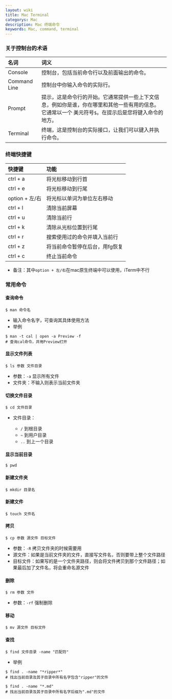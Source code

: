 ```yaml
---
layout: wiki
title: Mac Terminal
categorys: Mac
description: Mac 终端命令
keywords: Mac, command, terminal
---
```


### 关于控制台的术语

| 名词 | 词义 |
| :--- | :--- |
| Console | 控制台，包括当前命令行以及前面输出的命令。 |
| Command Line | 控制台中你输入命令的实际行。 |  
| Prompt | 提示，这是命令行的开始。它通常提供一些上下文信息，例如你是谁，你在哪里和其他一些有用的信息。它通常以一个 美元符号`$`。在提示后是您将键入命令的地方。 |
| Terminal | 终端，这是控制台的实际接口，让我们可以键入并执行命令。 |

### 终端快捷键

| 快捷键 | 功能 |
| :---  | :--- |
| ctrl + a | 将光标移动到行首 |
| ctrl + e | 将光标移动到行尾 |
| option + 左/右 | 将光标以单词为单位左右移动 |
| ctrl + l | 清除当前屏幕 |
| ctrl + u | 清除当前行 |
| ctrl + k | 清除从光标位置到行尾 |
| ctrl + r | 搜索使用过的命令并填入当前行 |
| ctrl + z | 将当前命令暂停在后台，用fg恢复 |
| ctrl + c | 终止当前命令 |


* 备注：其中`option + 左/右`在mac原生终端中可以使用，iTerm中不行

### 常用命令

#### 查询命令

```
$ man 命令名
```
* 输入命令名字，可查询其具体使用方法
* 举例

```
$ man -t cal | open -a Preview -f
# 查询cal命令，并用Preview打开
```

####  显示文件列表

```
$ ls 参数 文件目录
```

* 参数：`-a` 显示所有文件		
* 文件夹：不输入则表示当前文件夹

#### 切换文件目录

```
$ cd 文件目录
```

* 文件目录：

	* `/` 到根目录 
	* `~` 到用户目录 
	* `..` 到上一个目录

#### 显示当前目录

```
$ pwd
```

#### 新建文件夹

```
$ mkdir 目录名
```

#### 新建文件

```
$ touch 文件名
```

#### 拷贝

```
$ cp 参数 源文件 目标文件
```

* 参数：`-R` 拷贝文件夹的时候需要用
* 源文件：如果是当前文件夹的文件，直接写文件名，否则要带上整个文件路径
* 目标文件：如果写的是一个文件夹路径，则会将文件拷贝到那个文件路径；如果最后加了文件名，将会重命名源文件

#### 删除

```
$ rm 参数 文件
```

* 参数：`-rf` 强制删除

#### 移动

```
$ mv 源文件 目标文件
```

#### 查找

```
$ find 文件目录 -name "匹配符"
```

* 举例

```
$ find . -name "*ripper*"
# 找出当前目录及其子目录中所有名字包含"ripper"的文件

$ find . -name "*.md"
# 找出当前目录及其子目录中所有名字后缀为".md"的文件
```





<!--
```
chmod 参数 权限 文件

chown 参数 用户：组 文件

nano 文件名
Ctrl + O   Ctrl + X

sh 脚本文件名

cat 文件名

pg 文件名

more 文件名

ln -s 文件1 文件2

find . -name "*.c" -print

file 文件名

head -20 文件名

tail -15 文件名

diff 文件1 文件2

passwd

make 


kill

date

cal

telnet

echo

printf

```
-->

